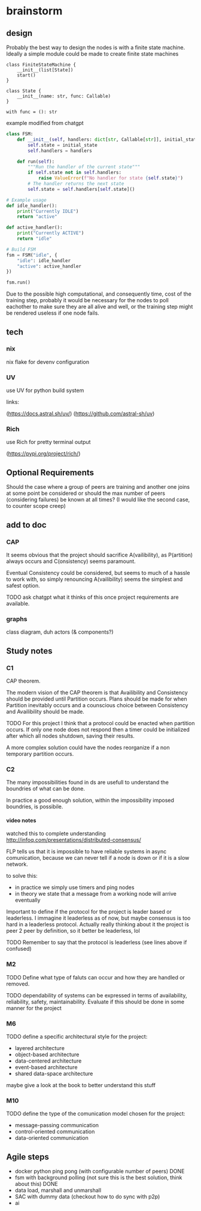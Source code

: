 # brainstorm

## design

Probably the best way to design the nodes is with a finite state machine. Ideally a simple module could be made to create finite state machines
```mermaid
class FiniteStateMachine {
    __init__(list[State])
    start()
}

class State {
    __init__(name: str, func: Callable)
}

with func = (): str

```

example modified from chatgpt

```py
class FSM:
    def __init__(self, handlers: dict[str, Callable[str]], initial_state: str):
        self.state = initial_state
        self.handlers = handlers

    def run(self):
        """Run the handler of the current state"""
        if self.state not in self.handlers:
            raise ValueError(f"No handler for state {self.state}")
        # The handler returns the next state
        self.state = self.handlers[self.state]()

# Example usage
def idle_handler():
    print("Currently IDLE")
    return "active"

def active_handler():
    print("Currently ACTIVE")
    return "idle"

# Build FSM
fsm = FSM("idle", {
    "idle": idle_handler
    "active": active_handler
})

fsm.run()

```

Due to the possible high computational, and consequently time, cost of the training step, probably it would be necessary for the nodes to poll eachother to make sure they are all alive and well, or the training step might be rendered useless if one node fails.

## tech

### nix

nix flake for devenv configuration

### UV

use UV for python build system

links:

(https://docs.astral.sh/uv/)
(https://github.com/astral-sh/uv)

### Rich

use Rich for pretty terminal output

(https://pypi.org/project/rich/)

## Optional Requirements

Should the case where a group of peers are training and another one joins at some point be considered or should the max number of peers (considering failures) be known at all times? (I would like the second case, to counter scope creep)

## add to doc

### CAP

It seems obvious that the project should sacrifice A(vailibility), as P(artition) always occurs and C(onsistency) seems paramount.

Eventual Consistency could be considered, but seems to much of a hassle to work with, so simply renouncing A(vailibility) seems the simplest and safest option.

TODO ask chatgpt what it thinks of this once project requirements are available.
### graphs

class diagram, duh
actors (& components?)

## Study notes

### C1

CAP theorem.

The modern vision of the CAP theorem is that Availibility and Consistency should be provided until Partition occurs. Plans should be made for when Partition inevitably occurs and a counscious choice between Consistency and Availibility should be made.

TODO
For this project I think that a protocol could be enacted when partition occurs. If only one node does not respond then a timer could be initialized after which all nodes shutdown, saving their results.

A more complex solution could have the nodes reorganize if a non temporary partition occurs.

### C2

The many impossibilities found in ds are usefull to understand the boundries of what can be done.

In practice a good enough solution, within the impossibility imposed boundries, is possibile.


#### video notes

watched this to complete understanding
http://infoq.com/presentations/distributed-consensus/

FLP tells us that it is impossible to have reliable systems in async comunication, because we can never tell if a node is down or if it is a slow network.

to solve this: 

- in practice we simply use timers and ping nodes
- in theory we state that a message from a working node will arrive eventually

Important to define if the protocol for the project is leader based or leaderless. I immagine it leaderless as of now, but maybe consensus is too hard in a leaderless protocol.
Actually really thinking about it the project is peer 2 peer by definition, so it better be leaderless, lol

TODO
Remember to say that the protocol is leaderless (see lines above if confused)

### M2

TODO Define what type of faluts can occur and how they are handled or removed.

TODO dependability of systems can be expressed in terms of availability, reliability, safety, maintainability. Evaluate if this should be done in some manner for the project

### M6

TODO define a specific architectural style for the project:

- layered architecture
- object-based architecture
- data-centered architecture
- event-based architecture
- shared data-space architecture

maybe give a look at the book to better understand this stuff

### M10

TODO define the type of the comunication model chosen for the project:

- message-passing communication
- control-oriented communication
- data-oriented communication

## Agile steps

- docker python ping pong (with configurable number of peers) DONE
- fsm with background polling (not sure this is the best solution, think about this) DONE
- data load, marshall and unmarshall
- SAC with dummy data (checkout how to do sync with p2p)
- ai

